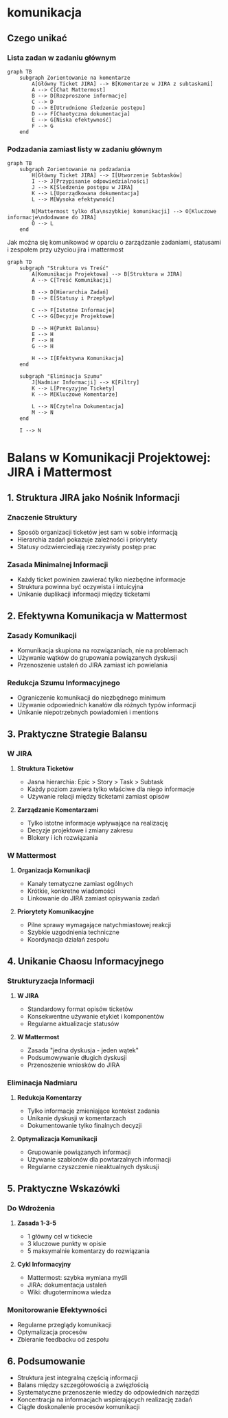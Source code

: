 # komunikacja

## Czego unikać

### Lista zadan w zadaniu głównym

```mermaid
graph TB
    subgraph Zorientowanie na komentarze
        A[Główny Ticket JIRA] --> B[Komentarze w JIRA z subtaskami]
        A --> C[Chat Mattermost]
        B --> D[Rozproszone informacje]
        C --> D
        D --> E[Utrudnione śledzenie postępu]
        D --> F[Chaotyczna dokumentacja]
        E --> G[Niska efektywność]
        F --> G
    end
```

### Podzadania zamiast listy w zadaniu głównym

```mermaid
graph TB
    subgraph Zorientowanie na podzadania
        H[Główny Ticket JIRA] --> I[Utworzenie Subtasków]
        I --> J[Przypisanie odpowiedzialności]
        J --> K[Śledzenie postępu w JIRA]
        K --> L[Uporządkowana dokumentacja]
        L --> M[Wysoka efektywność]
        
        N[Mattermost tylko dla\nszybkiej komunikacji] --> O[Kluczowe informacje\ndodawane do JIRA]
        O --> L
    end

```
    
Jak można się komunikować w oparciu o zarządzanie zadaniami, statusami i zespołem przy użyciou jira i mattermost

```mermaid
graph TD
    subgraph "Struktura vs Treść"
        A[Komunikacja Projektowa] --> B[Struktura w JIRA]
        A --> C[Treść Komunikacji]
        
        B --> D[Hierarchia Zadań]
        B --> E[Statusy i Przepływ]
        
        C --> F[Istotne Informacje]
        C --> G[Decyzje Projektowe]
        
        D --> H{Punkt Balansu}
        E --> H
        F --> H
        G --> H
        
        H --> I[Efektywna Komunikacja]
    end
    
    subgraph "Eliminacja Szumu"
        J[Nadmiar Informacji] --> K[Filtry]
        K --> L[Precyzyjne Tickety]
        K --> M[Kluczowe Komentarze]
        
        L --> N[Czytelna Dokumentacja]
        M --> N
    end
    
    I --> N
```

# Balans w Komunikacji Projektowej: JIRA i Mattermost

## 1. Struktura JIRA jako Nośnik Informacji

### Znaczenie Struktury
- Sposób organizacji ticketów jest sam w sobie informacją
- Hierarchia zadań pokazuje zależności i priorytety
- Statusy odzwierciedlają rzeczywisty postęp prac

### Zasada Minimalnej Informacji
- Każdy ticket powinien zawierać tylko niezbędne informacje
- Struktura powinna być oczywista i intuicyjna
- Unikanie duplikacji informacji między ticketami

## 2. Efektywna Komunikacja w Mattermost

### Zasady Komunikacji
- Komunikacja skupiona na rozwiązaniach, nie na problemach
- Używanie wątków do grupowania powiązanych dyskusji
- Przenoszenie ustaleń do JIRA zamiast ich powielania

### Redukcja Szumu Informacyjnego
- Ograniczenie komunikacji do niezbędnego minimum
- Używanie odpowiednich kanałów dla różnych typów informacji
- Unikanie niepotrzebnych powiadomień i mentions

## 3. Praktyczne Strategie Balansu

### W JIRA
1. **Struktura Ticketów**
   - Jasna hierarchia: Epic > Story > Task > Subtask
   - Każdy poziom zawiera tylko właściwe dla niego informacje
   - Używanie relacji między ticketami zamiast opisów

2. **Zarządzanie Komentarzami**
   - Tylko istotne informacje wpływające na realizację
   - Decyzje projektowe i zmiany zakresu
   - Blokery i ich rozwiązania

### W Mattermost
1. **Organizacja Komunikacji**
   - Kanały tematyczne zamiast ogólnych
   - Krótkie, konkretne wiadomości
   - Linkowanie do JIRA zamiast opisywania zadań

2. **Priorytety Komunikacyjne**
   - Pilne sprawy wymagające natychmiastowej reakcji
   - Szybkie uzgodnienia techniczne
   - Koordynacja działań zespołu

## 4. Unikanie Chaosu Informacyjnego

### Strukturyzacja Informacji
1. **W JIRA**
   - Standardowy format opisów ticketów
   - Konsekwentne używanie etykiet i komponentów
   - Regularne aktualizacje statusów

2. **W Mattermost**
   - Zasada "jedna dyskusja - jeden wątek"
   - Podsumowywanie długich dyskusji
   - Przenoszenie wniosków do JIRA

### Eliminacja Nadmiaru
1. **Redukcja Komentarzy**
   - Tylko informacje zmieniające kontekst zadania
   - Unikanie dyskusji w komentarzach
   - Dokumentowanie tylko finalnych decyzji

2. **Optymalizacja Komunikacji**
   - Grupowanie powiązanych informacji
   - Używanie szablonów dla powtarzalnych informacji
   - Regularne czyszczenie nieaktualnych dyskusji

## 5. Praktyczne Wskazówki

### Do Wdrożenia
1. **Zasada 1-3-5**
   - 1 główny cel w tickecie
   - 3 kluczowe punkty w opisie
   - 5 maksymalnie komentarzy do rozwiązania

2. **Cykl Informacyjny**
   - Mattermost: szybka wymiana myśli
   - JIRA: dokumentacja ustaleń
   - Wiki: długoterminowa wiedza

### Monitorowanie Efektywności
- Regularne przeglądy komunikacji
- Optymalizacja procesów
- Zbieranie feedbacku od zespołu

## 6. Podsumowanie
- Struktura jest integralną częścią informacji
- Balans między szczegółowością a zwięzłością
- Systematyczne przenoszenie wiedzy do odpowiednich narzędzi
- Koncentracja na informacjach wspierających realizację zadań
- Ciągłe doskonalenie procesów komunikacji
